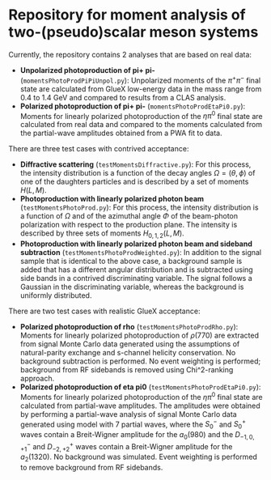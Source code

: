 # Repository for moment analysis of two-(pseudo)scalar meson systems #

Currently, the repository contains 2 analyses that are based on real data:

* **Unpolarized photoproduction of pi+ pi-** (`momentsPhotoProdPiPiUnpol.py`): Unpolarized moments of the $\pi^+ \pi^-$ final state are calculated from GlueX low-energy data in the mass range from 0.4 to 1.4 GeV and compared to results from a CLAS analysis.
* **Polarized photoproduction of pi+ pi-** (`momentsPhotoProdEtaPi0.py`): Moments for linearly polarized photoproduction of the $\eta \pi^0$ final state are calculated from real data and compared to the moments calculated from the partial-wave amplitudes obtained from a PWA fit to data.

There are three test cases with contrived acceptance:

* **Diffractive scattering** (`testMomentsDiffractive.py`): For this process, the intensity distribution is a function of the decay angles $\Omega = (\theta, \phi)$ of one of the daughters particles and is described by a set of moments $H(L, M)$.
* **Photoproduction with linearly polarized photon beam** (`testMomentsPhotoProd.py`): For this process, the intensity distribution is a function of $\Omega$ and of the azimuthal angle $\Phi$ of the beam-photon polarization with respect to the production plane. The intensity is described by three sets of moments $H_{0, 1, 2}(L, M)$.
* **Photoproduction with linearly polarized photon beam and sideband subtraction** (`testMomentsPhotoProdWeighted.py`): In addition to the signal sample that is identical to the above case, a background sample is added that has a different angular distribution and is subtracted using side bands in a contrived discriminating variable. The signal follows a Gaussian in the discriminating variable, whereas the background is uniformly distributed.

There are two test cases with realistic GlueX acceptance:

* **Polarized photoproduction of rho**  (`testMomentsPhotoProdRho.py`): Moments for linearly polarized photoproduction of $\rho(770)$ are extracted from signal Monte Carlo data generated using the assumptions of natural-parity exchange and s-channel helicity conservation. No background subtraction is performed. No event weighting is performed; background from RF sidebands is removed using Chi^2-ranking approach.
* **Polarized photoproduction of eta pi0**  (`testMomentsPhotoProdEtaPi0.py`): Moments for linearly polarized photoproduction of the $\eta \pi^0$ final state are calculated from partial-wave amplitudes. The amplitudes were obtained by performing a partial-wave analysis of signal Monte Carlo data generated using model with 7 partial waves, where the $S_0^-$ and $S_0^+$ waves contain a Breit-Wigner amplitude for the $a_0(980)$ and the $D_{-1, 0, +1}^-$ and $D_{-2, +2}^+$ waves contain a Breit-Wigner amplitude for the $a_2(1320)$.  No background was simulated. Event weighting is performed to remove background from RF sidebands.
